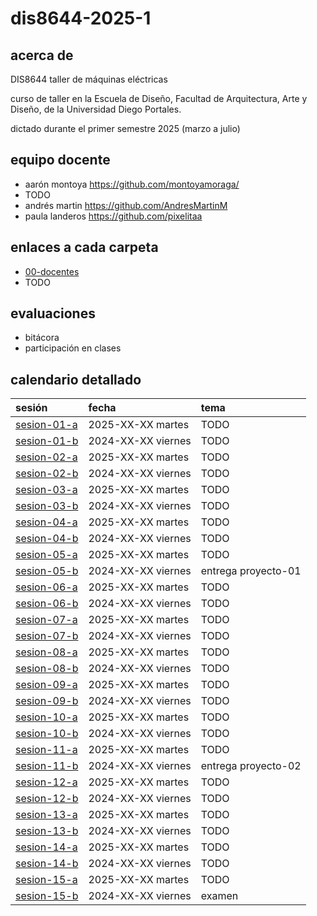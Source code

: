 # dis8644-2025-1

## acerca de

DIS8644 taller de máquinas eléctricas

curso de taller en la Escuela de Diseño, Facultad de Arquitectura, Arte y Diseño, de la Universidad Diego Portales.

dictado durante el primer semestre 2025 (marzo a julio)

## equipo docente

- aarón montoya <https://github.com/montoyamoraga/>
- TODO
- andrés martin <https://github.com/AndresMartinM>
- paula landeros <https://github.com/pixelitaa>

## enlaces a cada carpeta

- [00-docentes](./00-docentes/)
- TODO

## evaluaciones

- bitácora
- participación en clases

## calendario detallado

| sesión                                  | fecha             | tema                                                |
| :-------------------------------------- | :---------------- | :-------------------------------------------------- |
| [sesion-01-a](00-docentes/sesion-01-a/) | 2025-XX-XX martes | TODO                                                |
| [sesion-01-b](00-docentes/semana-01/-a) | 2024-XX-XX viernes| TODO                                                |
| [sesion-02-a](00-docentes/sesion-01-a/) | 2025-XX-XX martes | TODO                                                |
| [sesion-02-b](00-docentes/semana-01/-a) | 2024-XX-XX viernes| TODO                                                |
| [sesion-03-a](00-docentes/sesion-01-a/) | 2025-XX-XX martes | TODO                                                |
| [sesion-03-b](00-docentes/semana-01/-a) | 2024-XX-XX viernes| TODO                                                |
| [sesion-04-a](00-docentes/sesion-01-a/) | 2025-XX-XX martes | TODO                                                |
| [sesion-04-b](00-docentes/semana-01/-a) | 2024-XX-XX viernes| TODO                                                |
| [sesion-05-a](00-docentes/sesion-01-a/) | 2025-XX-XX martes | TODO                                                |
| [sesion-05-b](00-docentes/semana-01/-a) | 2024-XX-XX viernes| entrega proyecto-01                                 |
| [sesion-06-a](00-docentes/sesion-01-a/) | 2025-XX-XX martes | TODO                                                |
| [sesion-06-b](00-docentes/semana-01/-a) | 2024-XX-XX viernes| TODO                                                |
| [sesion-07-a](00-docentes/sesion-01-a/) | 2025-XX-XX martes | TODO                                                |
| [sesion-07-b](00-docentes/semana-01/-a) | 2024-XX-XX viernes| TODO                                                |
| [sesion-08-a](00-docentes/sesion-01-a/) | 2025-XX-XX martes | TODO                                                |
| [sesion-08-b](00-docentes/semana-01/-a) | 2024-XX-XX viernes| TODO                                                |
| [sesion-09-a](00-docentes/sesion-01-a/) | 2025-XX-XX martes | TODO                                                |
| [sesion-09-b](00-docentes/semana-01/-a) | 2024-XX-XX viernes| TODO                                                |
| [sesion-10-a](00-docentes/sesion-01-a/) | 2025-XX-XX martes | TODO                                                |
| [sesion-10-b](00-docentes/semana-01/-a) | 2024-XX-XX viernes| TODO                                                |
| [sesion-11-a](00-docentes/sesion-01-a/) | 2025-XX-XX martes | TODO                                                |
| [sesion-11-b](00-docentes/semana-01/-a) | 2024-XX-XX viernes| entrega proyecto-02                                 |
| [sesion-12-a](00-docentes/sesion-01-a/) | 2025-XX-XX martes | TODO                                                |
| [sesion-12-b](00-docentes/semana-01/-a) | 2024-XX-XX viernes| TODO                                                |
| [sesion-13-a](00-docentes/sesion-01-a/) | 2025-XX-XX martes | TODO                                                |
| [sesion-13-b](00-docentes/semana-01/-a) | 2024-XX-XX viernes| TODO                                                |
| [sesion-14-a](00-docentes/sesion-01-a/) | 2025-XX-XX martes | TODO                                                |
| [sesion-14-b](00-docentes/semana-01/-a) | 2024-XX-XX viernes| TODO                                                |
| [sesion-15-a](00-docentes/sesion-01-a/) | 2025-XX-XX martes | TODO                                                |
| [sesion-15-b](00-docentes/semana-01/-a) | 2024-XX-XX viernes| examen                                              |

